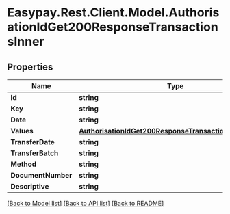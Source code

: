 # Easypay.Rest.Client.Model.AuthorisationIdGet200ResponseTransactionsInner

## Properties

Name | Type | Description | Notes
------------ | ------------- | ------------- | -------------
**Id** | **string** |  | [optional] 
**Key** | **string** |  | [optional] 
**Date** | **string** |  | [optional] 
**Values** | [**AuthorisationIdGet200ResponseTransactionsInnerValues**](AuthorisationIdGet200ResponseTransactionsInnerValues.md) |  | [optional] 
**TransferDate** | **string** |  | [optional] 
**TransferBatch** | **string** |  | [optional] 
**Method** | **string** |  | [optional] 
**DocumentNumber** | **string** |  | [optional] 
**Descriptive** | **string** |  | [optional] 

[[Back to Model list]](../README.md#documentation-for-models) [[Back to API list]](../README.md#documentation-for-api-endpoints) [[Back to README]](../README.md)

